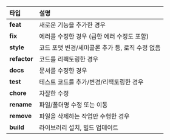 | 타입 | 설명 |
| :--- | :--- |
| **feat** | 새로운 기능을 추가한 경우 |
| **fix** | 에러를 수정한 경우 (급한 에러 수정도 포함) |
| **style** | 코드 포맷 변경/세미콜론 추가 등, 로직 수정 없음 |
| **refactor**| 코드를 리팩토링한 경우 |
| **docs** | 문서를 수정한 경우 |
| **test** | 테스트 코드를 추가/변경/리팩토링한 경우 |
| **chore** | 자잘한 수정 |
| **rename** | 파일/폴더명 수정 또는 이동 |
| **remove** | 파일을 삭제하는 작업만 수행한 경우 |
| **build** | 라이브러리 설치, 빌드 업데이트 |